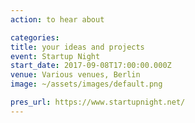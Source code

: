 ```yaml
---
action: to hear about

categories:
title: your ideas and projects
event: Startup Night
start_date: 2017-09-08T17:00:00.000Z
venue: Various venues, Berlin
image: ~/assets/images/default.png

pres_url: https://www.startupnight.net/
---
```

